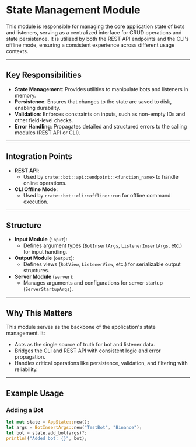 # State Management Module

This module is responsible for managing the core application state of bots and listeners, serving as a centralized interface for CRUD operations and state persistence. It is utilized by both the REST API endpoints and the CLI's offline mode, ensuring a consistent experience across different usage contexts.

---

## Key Responsibilities
- **State Management**: Provides utilities to manipulate bots and listeners in memory.
- **Persistence**: Ensures that changes to the state are saved to disk, enabling durability.
- **Validation**: Enforces constraints on inputs, such as non-empty IDs and other field-level checks.
- **Error Handling**: Propagates detailed and structured errors to the calling modules (REST API or CLI).

---

## Integration Points
- **REST API**:
  - Used by `crate::bot::api::endpoint::<function_name>` to handle online operations.
- **CLI Offline Mode**:
  - Used by `crate::bot::cli::offline::run` for offline command execution.

---

## Structure
- **Input Module** (`input`):
  - Defines argument types (`BotInsertArgs`, `ListenerInsertArgs`, etc.) for input handling.
- **Output Module** (`output`):
  - Defines views (`BotView`, `ListenerView`, etc.) for serializable output structures.
- **Server Module** (`server`):
  - Manages arguments and configurations for server startup (`ServerStartupArgs`).

---

## Why This Matters
This module serves as the backbone of the application's state management. It:
- Acts as the single source of truth for bot and listener data.
- Bridges the CLI and REST API with consistent logic and error propagation.
- Handles critical operations like persistence, validation, and filtering with reliability.

---

## Example Usage

### Adding a Bot
```rust
let mut state = AppState::new();
let args = BotInsertArgs::new("TestBot", "Binance");
let bot = state.add_bot(args)?;
println!("Added bot: {}", bot);
```
###
